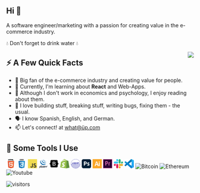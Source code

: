 <!--
**c7b/c7b** is a ✨ _special_ ✨ repository because its `README.md` (this file) appears on your GitHub profile.

Inspiration from:  https://github.com/abhisheknaiidu/awesome-github-profile-readme
-->
<h2>Hi 👋</h2>
<p>A software engineer/marketing with a passion for creating value in the e-commerce industry.</p>
<p>💧 Don't forget to drink water 💧</p>
<img align="right" src="https://media1.giphy.com/media/13HgwGsXF0aiGY/giphy.gif" />
<h2>⚡️ A Few Quick Facts</h2>
<ul>
<li>🔭 Big fan of the e-commerce industry and creating value for people.</li>
<li>🧐 Currently, I'm learning about <strong>React</strong> and Web-Apps.</li>
<li>📝 Although I don't work in economics and psychology, I enjoy reading about them.</li>
<li>🥽 I love building stuff, breaking stuff, writing bugs, fixing them - the usual.</li>
<li>🗣️ I know Spanish, English, and German.</li>
<li>📫 Let's connect! at <a href = "mailto: what@xn--p-dha.com">what@üp.com</a></li>
</ul>
<h2>🚀 Some Tools I Use</h2>
<p align="left">
<img src="https://raw.githubusercontent.com/devicons/devicon/master/icons/html5/html5-original-wordmark.svg" alt="html" width="25" height="25" />
<img src="https://raw.githubusercontent.com/devicons/devicon/master/icons/css3/css3-original-wordmark.svg" alt="CSS" width="25" height="25" />
<img src="https://raw.githubusercontent.com/devicons/devicon/master/icons/javascript/javascript-original.svg" alt="JavaScript" width="25" height="25" />
<img src="https://raw.githubusercontent.com/devicons/devicon/master/icons/jquery/jquery-original-wordmark.svg" alt="jQuery" width="25" height="25" />
<img src="https://raw.githubusercontent.com/devicons/devicon/master/icons/bootstrap/bootstrap-plain.svg" alt="bootstrap" width="25" height="25" />
<img src="https://raw.githubusercontent.com/c7b/svg-credit-card-payment-icons/master/logo/shopify.svg" alt="Shopify" width="25" height="25" />
<img src="https://raw.githubusercontent.com/c7b/svg-credit-card-payment-icons/master/logo/shopify_liquid.svg" alt="Liquid" width="25" height="25" />
<img src="https://raw.githubusercontent.com/devicons/devicon/master/icons/photoshop/photoshop-plain.svg" alt="Photoshop" width="25" height="25" />
<img src="https://raw.githubusercontent.com/devicons/devicon/master/icons/illustrator/illustrator-plain.svg" alt=".Illustrator" width="25" height="25" />
<img src="https://raw.githubusercontent.com/devicons/devicon/master/icons/premierepro/premierepro-original.svg" alt="Premier" width="25" height="25" />
<img src="https://raw.githubusercontent.com/devicons/devicon/master/icons/slack/slack-original.svg" alt="Slack" width="25" height="25" />
<img src="https://raw.githubusercontent.com/devicons/devicon/master/icons/vscode/vscode-original.svg" alt="vscode" width="25" height="25" />
<img src="https://raw.githubusercontent.com/spothq/cryptocurrency-icons/master/svg/color/btc.svg" alt="Bitcoin" width="25" height="25" />
<img src="https://raw.githubusercontent.com/spothq/cryptocurrency-icons/master/svg/color/eth.svg" alt="Ethereum" width="25" height="25" />
<img src="https://gist.githubusercontent.com/matheusbtrevisan/214dfd71653957a2bafe1f473d332c0f/raw/cc712a7037c289781b8d4c5510926dcf13790610/youtube.svg" alt="Youtube" width="25" height="25" />
</p>
<!-- <img src="https://github-readme-stats.vercel.app/api?username=c7b&show_icons=true&count_private=true" alt="c7b" /> -->
<p><img src="https://visitor-badge.glitch.me/badge?page_id=c7b.c7b" alt="visitors"></p>

